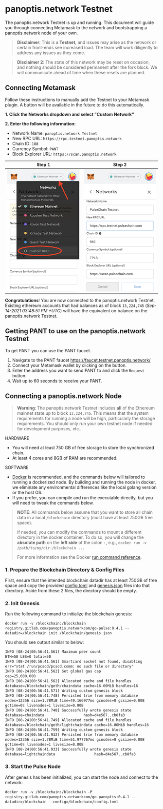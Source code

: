 # panoptis.network Testnet

The panoptis.network Testnet is up and running. This document will guide you through connecting Metamask to the network and bootstrapping a panoptis.network node of your own.

> **Disclaimer**: This is a **Testnet**, and issues may arise as the network or certain front-ends see increased load. The team will work diligently to address any issues as they come.

> **Disclaimer 2**: The state of this network may be reset on occasion, and nothing should be considered permanent after the fork block. We will communicate ahead of time when these resets are planned.

## Connecting Metamask

Follow these instructions to manually add the Testnet to your Metamask plugin. A button will be available in the future to do this automatically.

**1. Click the Networks dropdown and select "Custom Network"**

**2. Enter the following information:**
- Network Name: `panoptis.network Testnet`
- New RPC URL: `https://rpc.testnet.panoptis.network`
- Chain ID: `188`
- Currency Symbol: `PANT`
- Block Explorer URL: `https://scan.panoptis.network`

|   Step 1    |   Step 2    |
| ----------- | ----------- |
![Metamask step1](images/step1.png) | ![Metamask step2](images/step2.png) |

**Congratulations**! You are now connected to the panoptis.network Testnet. Existing ethereum accounts that had balances as of block `13,224,745` (*Sep-14-2021 03:48:51 PM +UTC*) will have the equivalent on balance on the panoptis.network Testnet.

## Getting PANT to use on the panoptis.network Testnet

To get PANT you can use the PANT faucet.

1. Navigate to the PANT faucet https://faucet.testnet.panoptis.network/
2. Connect your Metamask wallet by clicking on the button.
3. Enter the address you want to send PANT to and click the `Request` button.
4. Wait up to 60 seconds to receive your PANT.


## Connecting a panoptis.network Node

> **Warning**: The panoptis.network Testnet includes **all** of the Ethereum mainnet state up to block `13,224,745`. This means that the system requirements for running a node will be high, particularly the storage requirements. You should only run your own testnet node if needed for development purposes, etc...

HARDWARE
- You will need at least 750 GB of free storage to store the synchronized chain.
- At least 4 cores and 8GB of RAM are recommended. 

SOFTWARE
- [Docker](https://docs.docker.com/get-docker/) is recommended, and the commands below will tailored to running a dockerized node. By building and running the node in docker, we eliminate any environmental differences like the local golang version or the host OS.
- If you prefer, you can compile and run the executable directly, but you will need to tweak the commands below.


> **NOTE**: All commands below assume that you want to store all chain data in a local `/blockchain` directory (must have at least 750GB free space).
>
> If needed, you can modify the commands to mount a different directory in the docker container. To do so, you will change the **absolute path** on the **left side** of the colon `:`, e.g., `docker run -v /path/to/my/dir:/blockchain ...`
> 
> For more information see the Docker [run command reference](https://docs.docker.com/engine/reference/commandline/run/#mount-volume--v---read-only).

### 1. Prepare the Blockchain Directory & Config Files

First, ensure that the intended blockchain datadir has at least 750GB of free space and copy the provided [config.toml](config.toml) and [genesis.json](genesis.json) files into that directory. Aside from these 2 files, the directory should be empty.

### 2. Init Genesis

Run the following command to initialize the blockchain genesis:
```shell
docker run -v /blockchain:/blockchain registry.gitlab.com/panoptis.networkcom/go-pulse:0.4.1 --datadir=/blockchain init /blockchain/genesis.json
```

You should see output similar to below:
```log
INFO [08-24|00:56:41.561] Maximum peer count                       ETH=50 LES=0 total=50
INFO [08-24|00:56:41.561] Smartcard socket not found, disabling    err="stat /run/pcscd/pcscd.comm: no such file or directory"
INFO [08-24|00:56:41.562] Set global gas cap                       cap=25,000,000
INFO [08-24|00:56:41.562] Allocated cache and file handles         database=/blockchain/geth/chaindata cache=16.00MiB handles=16
INFO [08-24|00:56:41.571] Writing custom genesis block
INFO [08-24|00:56:41.748] Persisted trie from memory database      nodes=12356 size=1.78MiB time=49.166977ms gcnodes=0 gcsize=0.00B gctime=0s livenodes=1 livesize=0.00B
INFO [08-24|00:56:41.748] Successfully wrote genesis state         database=chaindata                  hash=d4e567..cb8fa3
INFO [08-24|00:56:41.749] Allocated cache and file handles         database=/blockchain/geth/lightchaindata cache=16.00MiB handles=16
INFO [08-24|00:56:41.759] Writing custom genesis block
INFO [08-24|00:56:41.932] Persisted trie from memory database      nodes=12356 size=1.78MiB time=51.977767ms gcnodes=0 gcsize=0.00B gctime=0s livenodes=1 livesize=0.00B
INFO [08-24|00:56:41.933] Successfully wrote genesis state         database=lightchaindata                  hash=d4e567..cb8fa3
```

### 3. Start the Pulse Node

After genesis has been initialized, you can start the node and connect to the network:

```shell
docker run -v /blockchain:/blockchain -P registry.gitlab.com/panoptis.networkcom/go-panoptis:0.4.1 --datadir=/blockchain --config=/blockchain/config.toml
```
